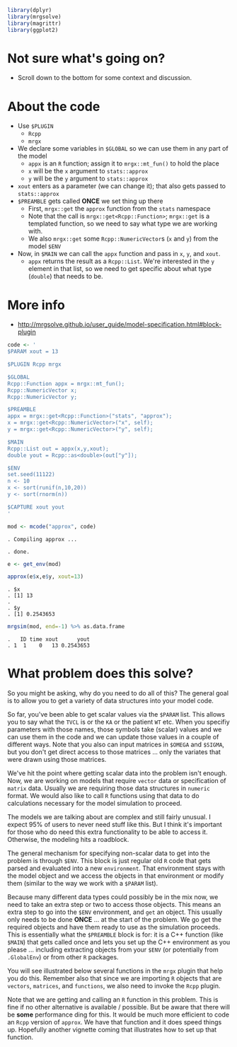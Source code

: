 ``` r
library(dplyr)
library(mrgsolve)
library(magrittr)
library(ggplot2)
```

Not sure what's going on?
=========================

-   Scroll down to the bottom for some context and discussion.

About the code
==============

-   Use `$PLUGIN`
    -   `Rcpp`
    -   `mrgx`
-   We declare some variables in `$GLOBAL` so we can use them in any part of the model
    -   `appx` is an `R` function; assign it to `mrgx::mt_fun()` to hold the place
    -   `x` will be the `x` argument to `stats::approx`
    -   `y` will be the `y` argument to `stats::approx`
-   `xout` enters as a parameter (we can change it); that also gets passed to `stats::approx`
-   `$PREAMBLE` gets called **ONCE** we set thing up there
    -   First, `mrgx::get` the `approx` function from the `stats` namespace
    -   Note that the call is `mrgx::get<Rcpp::Function>`; `mrgx::get` is a templated function, so we need to say what type we are working with.
    -   We also `mrgx::get` some `Rcpp::NumericVector`s (`x` and `y`) from the model `$ENV`
-   Now, in `$MAIN` we can call the `appx` function and pass in `x`, `y`, and `xout`.
    -   `appx` returns the result as a `Rcpp::List`. We're interested in the `y` element in that list, so we need to get specific about what type (`double`) that needs to be.

More info
=========

-   <http://mrgsolve.github.io/user_guide/model-specification.html#block-plugin>

``` r
code <- '
$PARAM xout = 13

$PLUGIN Rcpp mrgx

$GLOBAL 
Rcpp::Function appx = mrgx::mt_fun(); 
Rcpp::NumericVector x;
Rcpp::NumericVector y;

$PREAMBLE
appx = mrgx::get<Rcpp::Function>("stats", "approx");
x = mrgx::get<Rcpp::NumericVector>("x", self);
y = mrgx::get<Rcpp::NumericVector>("y", self);

$MAIN
Rcpp::List out = appx(x,y,xout);
double yout = Rcpp::as<double>(out["y"]);

$ENV
set.seed(11122)
n <- 10
x <- sort(runif(n,10,20))
y <- sort(rnorm(n))

$CAPTURE xout yout
'
```

``` r
mod <- mcode("approx", code)
```

    . Compiling approx ...

    . done.

``` r
e <- get_env(mod)
```

``` r
approx(e$x,e$y, xout=13)
```

    . $x
    . [1] 13
    . 
    . $y
    . [1] 0.2543653

``` r
mrgsim(mod, end=-1) %>% as.data.frame
```

    .   ID time xout      yout
    . 1  1    0   13 0.2543653

What problem does this solve?
=============================

So you might be asking, why do you need to do all of this? The general goal is to allow you to get a variety of data structures into your model code.

So far, you've been able to get scalar values via the `$PARAM` list. This allows you to say what the `TVCL` is or the `KA` or the patient `WT` etc. When you specifiy parameters with those names, those symbols take (scalar) values and we can use them in the code and we can update those values in a couple of different ways. Note that you also can input matrices in `$OMEGA` and `$SIGMA`, but you don't get direct access to those matrices ... only the variates that were drawn using those matrices.

We've hit the point where getting scalar data into the problem isn't enough. Now, we are working on models that require `vector` data or specification of `matrix` data. Usually we are requiring those data structures in `numeric` format. We would also like to call `R` functions using that data to do calculations necessary for the model simulation to proceed.

The models we are talking about are complex and still fairly unusual. I expect 95% of users to never need stuff like this. But I think it's important for those who do need this extra functionality to be able to access it. Otherwise, the modeling hits a roadblock.

The general mechanism for specifying non-scalar data to get into the problem is through `$ENV`. This block is just regular old `R` code that gets parsed and evaluated into a new `environment`. That environment stays with the model object and we access the objects in that environment or modify them (similar to the way we work with a `$PARAM` list).

Because many different data types could possibly be in the mix now, we need to take an extra step or two to access those objects. This means an extra step to go into the `$ENV` environment, and `get` an object. This usually only needs to be done **ONCE** ... at the start of the problem. We go get the required objects and have them ready to use as the simulation proceeds. This is essentially what the `$PREAMBLE` block is for: it is a C++ function (like `$MAIN`) that gets called once and lets you set up the C++ environment as you please ... including extracting objects from your `$ENV` (or potentially from `.GlobalEnv`) or from other `R` packages.

You will see illustrated below several functions in the `mrgx` plugin that help you do this. Remember also that since we are importing `R` objects that are `vectors`, `matrices`, and `functions`, we also need to invoke the `Rcpp` plugin.

Note that we are getting and calling an `R` function in this problem. This is fine if no other alternative is available / possible. But be aware that there will be **some** performance ding for this. It would be much more efficient to code an `Rcpp` version of `approx`. We have that function and it does speed things up. Hopefully another vignette coming that illustrates how to set up that function.
